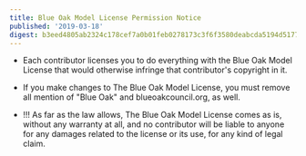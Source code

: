 ```yaml
---
title: Blue Oak Model License Permission Notice
published: '2019-03-18'
digest: b3eed4805ab2324c178cef7a0b01feb0278173c3f6f3580deabcda5194d51776
---
```


- Each contributor licenses you to do everything with the Blue Oak Model License that would otherwise infringe that contributor's copyright in it.

- If you make changes to The Blue Oak Model License, you must remove all mention of "Blue Oak" and blueoakcouncil.org, as well.

- !!! As far as the law allows, The Blue Oak Model License comes as is, without any warranty at all, and no contributor will be liable to anyone for any damages related to the license or its use, for any kind of legal claim.
